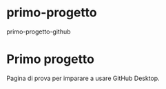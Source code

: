 # primo-progetto
primo-progetto-github

# Primo progetto
Pagina di prova per imparare a usare GitHub Desktop.